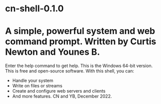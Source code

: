 # cn-shell-0.1.0
# A simple, powerful system and web command prompt. Written by Curtis Newton and Younes B.
Enter the help command to get help.
This is the Windows 64-bit version.
This is free and open-source software.
With this shell, you can:
- Handle your system
- Write on files or streams
- Create and configure web servers and clients
- And more features.
CN and YB, December 2022.
